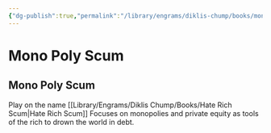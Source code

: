 ```yaml
---
{"dg-publish":true,"permalink":"/library/engrams/diklis-chump/books/mono-poly-scum/"}
---
```


# Mono Poly Scum
## Mono Poly Scum
Play on the name [[Library/Engrams/Diklis Chump/Books/Hate Rich Scum\|Hate Rich Scum]]
Focuses on monopolies and private equity as tools of the rich to drown the world in debt.
